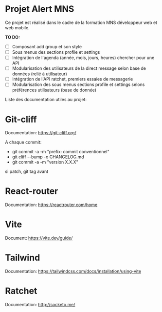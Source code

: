 # Projet Alert MNS

Ce projet est réalisé dans le cadre de la formation MNS développeur web et web mobile.

**TO DO:**

- [ ] Composant add group et son style
- [ ] Sous menus des sections profile et settings
- [ ] Intégration de l'agenda (année, mois, jours, heures) chercher pour une API
- [ ] Modularisation des utilisateurs de la direct message selon base de données (relié à utilisateur)
- [ ] Intégration de l'API ratchet, premiers essaies de messagerie
- [ ] Modularisation des sous menus sections profile et settings selons préférences utilisateurs (base de donnée)

Liste des documentation utiles au projet:

# Git-cliff

Documentation: https://git-cliff.org/

A chaque commit:

- git commit -a -m "prefix: commit conventionnel"
- git cliff --bump -o CHANGELOG.md
- git commit -a -m "version X.X.X"

si patch, git tag avant

# React-router

Documentation: https://reactrouter.com/home

# Vite

Document: https://vite.dev/guide/

# Tailwind

Documentation: https://tailwindcss.com/docs/installation/using-vite

# Ratchet

Documentation: http://socketo.me/
